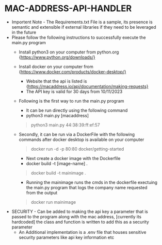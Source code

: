 # MAC-ADDRESS-API-HANDLER 
- Importent Note - The Requirements.txt File is a sample, its presence is semantic and extensible if external libraries if they need to be leveraged in the future
- Please follow the following instructions to successfully execute the main.py program
    - Install python3 on your computer from python.org {https://www.python.org/downloads/}
    - Install docker on your computer from {https://www.docker.com/products/docker-desktop/}
        - Website that the api is listed is {https://macaddress.io/api/documentation/making-requests}
        - The API key is valid for 30 days from 10/11/2023
    - Following is the first way to run the main.py program
        - It can be run directly using the following command
        - python3 main.py [macaddress]
        > python3 main.py 44:38:39:ff:ef:57
        
    - Secondly, it can be run via a DockerFile with the following commands after docker desktop is available on your computer 
        > docker run -d -p 80:80 docker/getting-started
        - Next create a docker image with the Dockerfile
        - docker build -t [image-name] .
        > docker build -t mainimage .
        - Running the mainimage runs the cmds in the dockerfile exectuing the main.py program that logs the company name requested from the output
        > docker run mainimage 
- SECURITY - Can be added to making the api key a parameter that is passed to the program along with the mac address, [currently its hardcoded] the class and function is written to add this as a security parameter
    - An Additional implementation is a .env file that houses sensitive security parameters like api key information etc